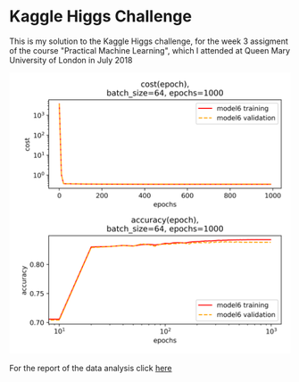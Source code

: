 # Kaggle Higgs Challenge
This is my solution to the Kaggle Higgs challenge, for the week 3 assigment of the course "Practical Machine Learning", which I attended at Queen Mary University of London in July 2018

![](submission/higgs_fig7_model6.png)

For the report of the data analysis click [here](#submission/Aurelio_Amerio_Higgs_report.pdf)

